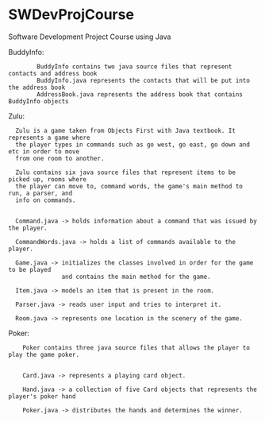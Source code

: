 SWDevProjCourse
===============

Software Development Project Course using Java


BuddyInfo:

            BuddyInfo contains two java source files that represent contacts and address book
            BuddyInfo.java represents the contacts that will be put into the address book
            AddressBook.java represents the address book that contains BuddyInfo objects
            

Zulu:

      Zulu is a game taken from Objects First with Java textbook. It represents a game where
      the player types in commands such as go west, go east, go down and etc in order to move
      from one room to another.
      
      Zulu contains six java source files that represent items to be picked up, rooms where
      the player can move to, command words, the game's main method to run, a parser, and
      info on commands.
      
      
      Command.java -> holds information about a command that was issued by the player.
      
      CommandWords.java -> holds a list of commands available to the player.
      
      Game.java -> initializes the classes involved in order for the game to be played
                   and contains the main method for the game.
                   
      Item.java -> models an item that is present in the room.
      
      Parser.java -> reads user input and tries to interpret it.
      
      Room.java -> represents one location in the scenery of the game.
      

Poker:

        Poker contains three java source files that allows the player to play the game poker.
        
        
        Card.java -> represents a playing card object.
        
        Hand.java -> a collection of five Card objects that represents the player's poker hand
        
        Poker.java -> distributes the hands and determines the winner.
        
